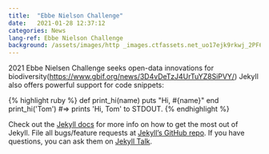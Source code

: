 ```yaml
---
title:  "Ebbe Nielson Challenge"
date:   2021-01-28 12:37:12 
categories: News
lang-ref: Ebbe Nielson Challenge
background: /assets/images/http _images.ctfassets.net_uo17ejk9rkwj_2PF6LCpovG8MBlPcHrNwOa_a3efea738f65c6e6a48e24890aa28b9e_ebbe-2020-feature.png
---
```

2021 Ebbe Nielsen Challenge seeks open-data innovations for biodiversity(https://www.gbif.org/news/3D4vDeTzJ4UrTuYZ8SiPVY/)
Jekyll also offers powerful support for code snippets:

{% highlight ruby %}
def print_hi(name)
  puts "Hi, #{name}"
end
print_hi('Tom')
#=> prints 'Hi, Tom' to STDOUT.
{% endhighlight %}

Check out the [Jekyll docs][jekyll-docs] for more info on how to get the most out of Jekyll. File all bugs/feature requests at [Jekyll’s GitHub repo][jekyll-gh]. If you have questions, you can ask them on [Jekyll Talk][jekyll-talk].

[jekyll-docs]: https://jekyllrb.com/docs/home
[jekyll-gh]:   https://github.com/jekyll/jekyll
[jekyll-talk]: https://talk.jekyllrb.com/
